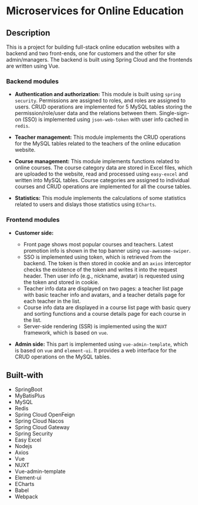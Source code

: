 # Microservices for Online Education

## Description

This is a project for building full-stack online education websites with a backend
and two front-ends, one for customers and the other for site admin/managers. The
backend is built using Spring Cloud and the frontends are written using Vue.

### Backend modules

- **Authentication and authorization:**
This module is built using ```spring security```. Permissions are assigned to roles,
and roles are assigned to users. CRUD operations are implemented for 5 MySQL tables
storing the permission/role/user data and the relations between them. 
Single-sign-on (SSO) is implemented using ```json-web-token``` with user info cached in ```redis```. 

- **Teacher management:**
This module implements the CRUD operations for the MySQL tables related to the teachers
of the online education website.

- **Course management:**
This module implements functions related to online courses. The course category data
are stored in Excel files, which are uploaded to the website, read and processed using
```easy-excel``` and written into MySQL tables. Course categories are assigned to 
individual courses and CRUD operations are implemented for all the course tables.

- **Statistics:**
This module implements the calculations of some statistics related to users and dislays
those statistics using ```ECharts```.

### Frontend modules

- **Customer side:**
  - Front page shows most popular courses and teachers. Latest promotion info is shown in the
  top banner using ```vue-awesome-swiper```. 
  - SSO is implemented using token, which is retrieved from the backend. The token is then stored in cookie and an ```axios``` interceptor checks
  the existence of the token and writes it into the request header. Then user info (e.g., nickname, avatar) is
  requested using the token and stored in cookie. 
  - Teacher info data are displayed on two
  pages: a teacher list page with basic teacher info and avatars, and a teacher details
  page for each teacher in the list. 
  - Course info data are displayed in a course list page
  with basic query and sorting functions and a course details page for each course in the list.
  - Server-side rendering (SSR) is implemented using the ```NUXT``` framework, which is based on ```vue```.

- **Admin side:**
This part is implemented using ```vue-admin-template```, which is based on ```vue``` and ```element-ui```. It provides a web interface
for the CRUD operations on the MySQL tables.

## Built-with

- SpringBoot
- MyBatisPlus
- MySQL
- Redis
- Spring Cloud OpenFeign
- Spring Cloud Nacos
- Spring Cloud Gateway
- Spring Security
- Easy Excel
- Nodejs
- Axios
- Vue
- NUXT
- Vue-admin-template
- Element-ui
- ECharts
- Babel
- Webpack



